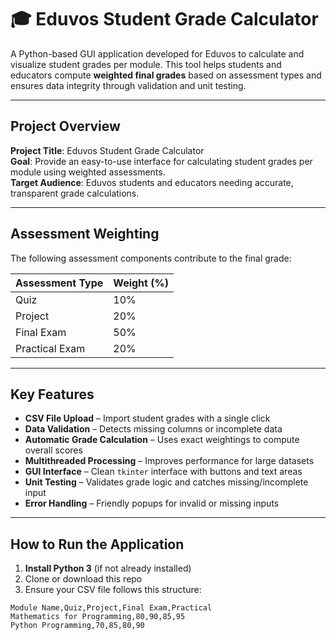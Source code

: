 # 🎓 Eduvos Student Grade Calculator

A Python-based GUI application developed for Eduvos to calculate and visualize student grades per module. This tool helps students and educators compute **weighted final grades** based on assessment types and ensures data integrity through validation and unit testing.

---

## Project Overview

**Project Title**: Eduvos Student Grade Calculator  
**Goal**: Provide an easy-to-use interface for calculating student grades per module using weighted assessments.  
**Target Audience**: Eduvos students and educators needing accurate, transparent grade calculations.

---

## Assessment Weighting

The following assessment components contribute to the final grade:

| Assessment Type | Weight (%) |
|-----------------|------------|
| Quiz            | 10%        |
| Project         | 20%        |
| Final Exam      | 50%        |
| Practical Exam  | 20%        |

---

## Key Features

- **CSV File Upload** – Import student grades with a single click
- **Data Validation** – Detects missing columns or incomplete data
- **Automatic Grade Calculation** – Uses exact weightings to compute overall scores
- **Multithreaded Processing** – Improves performance for large datasets
- **GUI Interface** – Clean `tkinter` interface with buttons and text areas
- **Unit Testing** – Validates grade logic and catches missing/incomplete input
- **Error Handling** – Friendly popups for invalid or missing inputs

---

## How to Run the Application

1. **Install Python 3** (if not already installed)
2. Clone or download this repo
3. Ensure your CSV file follows this structure:

```csv
Module Name,Quiz,Project,Final Exam,Practical
Mathematics for Programming,80,90,85,95
Python Programming,70,85,80,90

